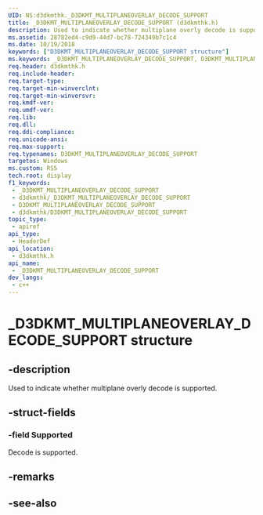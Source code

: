 ```yaml
---
UID: NS:d3dkmthk._D3DKMT_MULTIPLANEOVERLAY_DECODE_SUPPORT
title: _D3DKMT_MULTIPLANEOVERLAY_DECODE_SUPPORT (d3dkmthk.h)
description: Used to indicate whether multiplane overly decode is supported.
ms.assetid: 28782ed4-c9d9-44d7-bc78-724349b7c1c4
ms.date: 10/19/2018
keywords: ["D3DKMT_MULTIPLANEOVERLAY_DECODE_SUPPORT structure"]
ms.keywords: _D3DKMT_MULTIPLANEOVERLAY_DECODE_SUPPORT, D3DKMT_MULTIPLANEOVERLAY_DECODE_SUPPORT,
req.header: d3dkmthk.h
req.include-header: 
req.target-type: 
req.target-min-winverclnt: 
req.target-min-winversvr: 
req.kmdf-ver: 
req.umdf-ver: 
req.lib: 
req.dll: 
req.ddi-compliance: 
req.unicode-ansi: 
req.max-support: 
req.typenames: D3DKMT_MULTIPLANEOVERLAY_DECODE_SUPPORT
targetos: Windows
ms.custom: RS5
tech.root: display
f1_keywords:
 - _D3DKMT_MULTIPLANEOVERLAY_DECODE_SUPPORT
 - d3dkmthk/_D3DKMT_MULTIPLANEOVERLAY_DECODE_SUPPORT
 - D3DKMT_MULTIPLANEOVERLAY_DECODE_SUPPORT
 - d3dkmthk/D3DKMT_MULTIPLANEOVERLAY_DECODE_SUPPORT
topic_type:
 - apiref
api_type:
 - HeaderDef
api_location:
 - d3dkmthk.h
api_name:
 - _D3DKMT_MULTIPLANEOVERLAY_DECODE_SUPPORT
dev_langs:
 - c++
---
```


# _D3DKMT_MULTIPLANEOVERLAY_DECODE_SUPPORT structure


## -description

Used to indicate whether multiplane overly decode is supported.

## -struct-fields

### -field Supported

 
Decode is supported.

## -remarks

## -see-also

